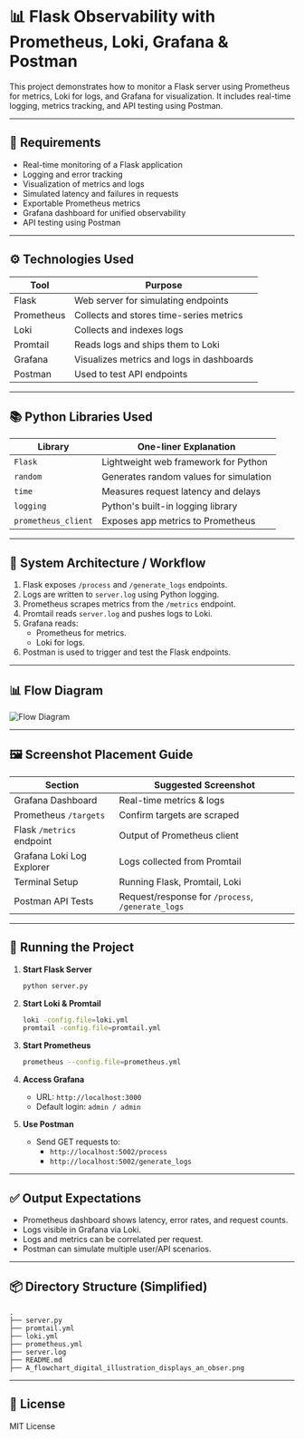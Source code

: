 # 📊 Flask Observability with Prometheus, Loki, Grafana & Postman

This project demonstrates how to monitor a Flask server using Prometheus for metrics, Loki for logs, and Grafana for visualization. It includes real-time logging, metrics tracking, and API testing using Postman.

---

## 📌 Requirements

- Real-time monitoring of a Flask application
- Logging and error tracking
- Visualization of metrics and logs
- Simulated latency and failures in requests
- Exportable Prometheus metrics
- Grafana dashboard for unified observability
- API testing using Postman

---

## ⚙️ Technologies Used

| Tool         | Purpose                                      |
|--------------|----------------------------------------------|
| Flask        | Web server for simulating endpoints          |
| Prometheus   | Collects and stores time-series metrics      |
| Loki         | Collects and indexes logs                   |
| Promtail     | Reads logs and ships them to Loki            |
| Grafana      | Visualizes metrics and logs in dashboards    |
| Postman      | Used to test API endpoints                   |

---

## 📚 Python Libraries Used

| Library             | One-liner Explanation                               |
|---------------------|-----------------------------------------------------|
| `Flask`             | Lightweight web framework for Python                |
| `random`            | Generates random values for simulation              |
| `time`              | Measures request latency and delays                 |
| `logging`           | Python's built-in logging library                   |
| `prometheus_client` | Exposes app metrics to Prometheus                   |

---

## 🔄 System Architecture / Workflow

1. Flask exposes `/process` and `/generate_logs` endpoints.
2. Logs are written to `server.log` using Python logging.
3. Prometheus scrapes metrics from the `/metrics` endpoint.
4. Promtail reads `server.log` and pushes logs to Loki.
5. Grafana reads:
   - Prometheus for metrics.
   - Loki for logs.
6. Postman is used to trigger and test the Flask endpoints.

---

## 📊 Flow Diagram

![Flow Diagram](A_flowchart_digital_illustration_displays_an_obser.png)

---

## 🖼️ Screenshot Placement Guide

| Section                        | Suggested Screenshot                             |
|-------------------------------|--------------------------------------------------|
| Grafana Dashboard              | Real-time metrics & logs                         |
| Prometheus `/targets`         | Confirm targets are scraped                      |
| Flask `/metrics` endpoint     | Output of Prometheus client                      |
| Grafana Loki Log Explorer     | Logs collected from Promtail                     |
| Terminal Setup                | Running Flask, Promtail, Loki                    |
| Postman API Tests             | Request/response for `/process`, `/generate_logs`|

---

## 🚀 Running the Project

1. **Start Flask Server**
   ```bash
   python server.py
   ```

2. **Start Loki & Promtail**
   ```bash
   loki -config.file=loki.yml
   promtail -config.file=promtail.yml
   ```

3. **Start Prometheus**
   ```bash
   prometheus --config.file=prometheus.yml
   ```

4. **Access Grafana**
   - URL: `http://localhost:3000`
   - Default login: `admin / admin`

5. **Use Postman**
   - Send GET requests to:
     - `http://localhost:5002/process`
     - `http://localhost:5002/generate_logs`

---

## ✅ Output Expectations

- Prometheus dashboard shows latency, error rates, and request counts.
- Logs visible in Grafana via Loki.
- Logs and metrics can be correlated per request.
- Postman can simulate multiple user/API scenarios.

---

## 📦 Directory Structure (Simplified)

```
.
├── server.py
├── promtail.yml
├── loki.yml
├── prometheus.yml
├── server.log
├── README.md
├── A_flowchart_digital_illustration_displays_an_obser.png
```

---

## 📃 License

MIT License